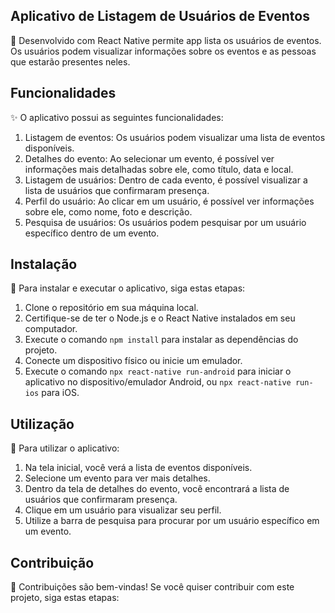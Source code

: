 ## Aplicativo de Listagem de Usuários de Eventos

📱 Desenvolvido com React Native permite app lista os usuários de eventos. Os usuários podem visualizar informações sobre os eventos e as pessoas que estarão presentes neles.

## Funcionalidades

✨ O aplicativo possui as seguintes funcionalidades:
1. Listagem de eventos: Os usuários podem visualizar uma lista de eventos disponíveis.
2. Detalhes do evento: Ao selecionar um evento, é possível ver informações mais detalhadas sobre ele, como título, data e local.
3. Listagem de usuários: Dentro de cada evento, é possível visualizar a lista de usuários que confirmaram presença.
4. Perfil do usuário: Ao clicar em um usuário, é possível ver informações sobre ele, como nome, foto e descrição.
5. Pesquisa de usuários: Os usuários podem pesquisar por um usuário específico dentro de um evento.

## Instalação

🔧 Para instalar e executar o aplicativo, siga estas etapas:

1. Clone o repositório em sua máquina local.
2. Certifique-se de ter o Node.js e o React Native instalados em seu computador.
3. Execute o comando `npm install` para instalar as dependências do projeto.
4. Conecte um dispositivo físico ou inicie um emulador.
5. Execute o comando `npx react-native run-android` para iniciar o aplicativo no dispositivo/emulador Android, ou `npx react-native run-ios` para iOS.

## Utilização

🚀 Para utilizar o aplicativo:

1. Na tela inicial, você verá a lista de eventos disponíveis.
2. Selecione um evento para ver mais detalhes.
3. Dentro da tela de detalhes do evento, você encontrará a lista de usuários que confirmaram presença.
4. Clique em um usuário para visualizar seu perfil.
5. Utilize a barra de pesquisa para procurar por um usuário específico em um evento.

## Contribuição

🤝 Contribuições são bem-vindas! Se você quiser contribuir com este projeto, siga estas etapas:
